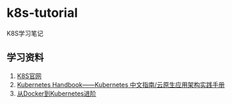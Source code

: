 # k8s-tutorial

K8S学习笔记

## 学习资料

1. [K8S官网](https://kubernetes.io/zh/docs/concepts/overview/working-with-objects/kubernetes-objects/)
2. [Kubernetes Handbook——Kubernetes 中文指南/云原生应用架构实践手册](https://jimmysong.io/kubernetes-handbook/)
3. [从Docker到Kubernetes进阶](https://www.qikqiak.com/k8s-book/)

